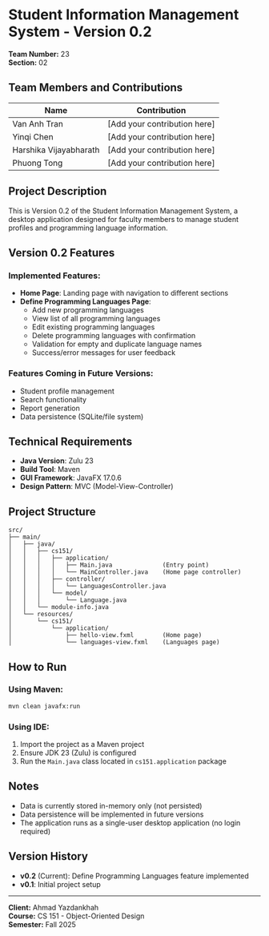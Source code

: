 # Student Information Management System - Version 0.2

**Team Number:** 23  
**Section:** 02

## Team Members and Contributions

| Name | Contribution |
|------|--------------|
| Van Anh Tran | [Add your contribution here] |
| Yinqi Chen | [Add your contribution here] |
| Harshika Vijayabharath | [Add your contribution here] |
| Phuong Tong | [Add your contribution here] |

## Project Description

This is Version 0.2 of the Student Information Management System, a desktop application designed for faculty members to manage student profiles and programming language information.

## Version 0.2 Features

### Implemented Features:
- **Home Page**: Landing page with navigation to different sections
- **Define Programming Languages Page**: 
  - Add new programming languages
  - View list of all programming languages
  - Edit existing programming languages
  - Delete programming languages with confirmation
  - Validation for empty and duplicate language names
  - Success/error messages for user feedback

### Features Coming in Future Versions:
- Student profile management
- Search functionality
- Report generation
- Data persistence (SQLite/file system)

## Technical Requirements

- **Java Version**: Zulu 23
- **Build Tool**: Maven
- **GUI Framework**: JavaFX 17.0.6
- **Design Pattern**: MVC (Model-View-Controller)

## Project Structure

```
src/
├── main/
│   ├── java/
│   │   ├── cs151/
│   │   │   ├── application/
│   │   │   │   ├── Main.java              (Entry point)
│   │   │   │   └── MainController.java    (Home page controller)
│   │   │   ├── controller/
│   │   │   │   └── LanguagesController.java
│   │   │   └── model/
│   │   │       └── Language.java
│   │   └── module-info.java
│   └── resources/
│       └── cs151/
│           └── application/
│               ├── hello-view.fxml        (Home page)
│               └── languages-view.fxml    (Languages page)
```

## How to Run

### Using Maven:
```bash
mvn clean javafx:run
```

### Using IDE:
1. Import the project as a Maven project
2. Ensure JDK 23 (Zulu) is configured
3. Run the `Main.java` class located in `cs151.application` package

## Notes

- Data is currently stored in-memory only (not persisted)
- Data persistence will be implemented in future versions
- The application runs as a single-user desktop application (no login required)

## Version History

- **v0.2** (Current): Define Programming Languages feature implemented
- **v0.1**: Initial project setup

---

**Client:** Ahmad Yazdankhah  
**Course:** CS 151 - Object-Oriented Design  
**Semester:** Fall 2025